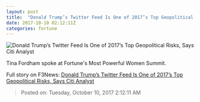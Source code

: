 ```yaml
---
layout: post
title:  "Donald Trump’s Twitter Feed Is One of 2017’s Top Geopolitical Risks, Says Citi Analyst"
date: 2017-10-10 02:12:11Z
categories: fortune
---
```


![Donald Trump’s Twitter Feed Is One of 2017’s Top Geopolitical Risks, Says Citi Analyst](https://fortunedotcom.files.wordpress.com/2017/10/23747363068_d48fcdd8ff_o.jpg)

Tina Fordham spoke at Fortune's Most Powerful Women Summit.


Full story on F3News: [Donald Trump’s Twitter Feed Is One of 2017’s Top Geopolitical Risks, Says Citi Analyst](http://www.f3nws.com/n/ZMhhnC)

> Posted on: Tuesday, October 10, 2017 2:12:11 AM
